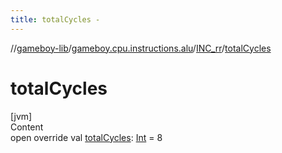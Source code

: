 ```yaml
---
title: totalCycles -
---
```

//[gameboy-lib](../../index.md)/[gameboy.cpu.instructions.alu](../index.md)/[INC_rr](index.md)/[totalCycles](total-cycles.md)



# totalCycles  
[jvm]  
Content  
open override val [totalCycles](total-cycles.md): [Int](https://kotlinlang.org/api/latest/jvm/stdlib/kotlin/-int/index.html) = 8  



